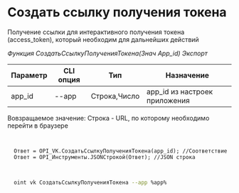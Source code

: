 ﻿---
sidebar_position: 1
---

# Создать ссылку получения токена
Получение ссылки для интерактивного получения токена (access_token), который необходим для дальнейших действий


*Функция СоздатьСсылкуПолученияТокена(Знач App_id) Экспорт*

  | Параметр | CLI опция | Тип | Назначение |
  |-|-|-|-|
  | app_id | --app | Строка,Число | app_id из настроек приложения |

  
  Вовзращаемое значение:   Строка - URL, по которому необходимо перейти в браузере 

```bsl title="Пример кода"
	

  Ответ = OPI_VK.СоздатьСсылкуПолученияТокена(app_id); //Соответствие
  Ответ = OPI_Инструменты.JSONСтрокой(Ответ); //JSON строка
	
```

```sh title="Пример команд CLI"
    
  oint vk СоздатьСсылкуПолученияТокена --app %app%

```


```json title="Результат"



```
